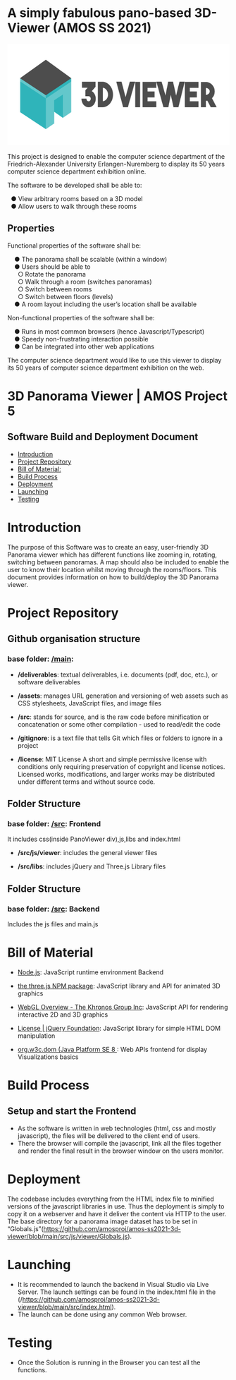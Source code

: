 # A simply fabulous pano-based 3D-Viewer (AMOS SS 2021)

<p align="center">
    <img src="Deliverables/2021-04-20-Final-Logo.png" alt="Logo" width="600" height="230">
  </a>
</p>

This project is designed to enable the computer science department of the Friedrich-Alexander University Erlangen-Nuremberg to display its 50 years computer science department exhibition online.

The software to be developed shall be able to:

 &nbsp; ● View arbitrary rooms based on a 3D model\
 &nbsp; ● Allow users to walk through these rooms

## Properties

Functional properties of the software shall be:

&nbsp; &nbsp; ● The panorama shall be scalable (within a window)\
&nbsp; &nbsp; ● Users should be able to\
&nbsp; &nbsp; &nbsp;    ○ Rotate the panorama\
&nbsp; &nbsp; &nbsp;    ○ Walk through a room (switches panoramas)\
&nbsp; &nbsp; &nbsp;    ○ Switch between rooms\
&nbsp; &nbsp; &nbsp;    ○ Switch between floors (levels)\
&nbsp; &nbsp; ● A room layout including the user’s location shall be available
  
Non-functional properties of the software shall be:

&nbsp; &nbsp;   ● Runs in most common browsers (hence Javascript/Typescript)\
&nbsp; &nbsp;   ● Speedy non-frustrating interaction possible\
&nbsp; &nbsp;   ● Can be integrated into other web applications
  
The computer science department would like to use this viewer to display its 50 years of computer science department exhibition on the web.

# 3D Panorama Viewer | AMOS Project 5
## Software Build and Deployment Document

- [Introduction](#introduction)
- [Project Repository](#project-repository)
- [Bill of Material:](#bill-of-material)
- [Build Process](#build-process)
- [Deployment](#deployment)
- [Launching](#laaunching)
- [Testing](#testing)
  

# Introduction

The purpose of this Software was to create an easy, user-friendly 3D Panorama viewer which has different functions like zooming in, rotating, switching between panoramas. A map should also be included to enable the user to know their location whilst moving through the rooms/floors. This document provides information on how to build/deploy the 3D Panorama viewer.


# Project Repository


## Github organisation structure

### base folder: [/main](https://github.com/amosproj/amos-ss2021-3d-viewer/find/main):

-   **/deliverables**:
     textual deliverables, i.e. documents (pdf, doc, etc.), or software deliverables


-   **/assets**:
    manages URL generation and versioning of web assets such as CSS stylesheets, JavaScript files, and image files

-   **/src**:
    stands for source, and is the raw code before minification or concatenation or some other compilation - used to read/edit the code


-   **/gitignore**:
   is a text file that tells Git which files or folders to ignore in a project
   
   
-   **/license**:
    MIT License
    A short and simple permissive license with conditions only requiring preservation of copyright and license notices. Licensed works, modifications, and larger works may be distributed under different terms and without source code.
    

##  Folder Structure
### base folder: [/src](https://github.com/amosproj/amos-ss2021-3d-viewer/tree/main/src): Frontend

It includes css(inside PanoViewer div),js,libs and index.html

*  **/src/js/viewer**:
  includes the general viewer files
  
*  **/src/libs**:
  includes jQuery and Three.js Library files


## Folder Structure

### base folder: [/src](https://github.com/amosproj/amos-ss2021-3d-viewer/tree/main/src/js): Backend

Includes the js files and main.js



# Bill of Material

- [Node.js](https://nodejs.org/en/): JavaScript runtime environment Backend

- [the three.js NPM package](https://www.npmjs.com/package/three): JavaScript library and API for animated 3D graphics

- [WebGL Overview - The Khronos Group Inc](https://www.khronos.org/webgl/): JavaScript API for rendering interactive 2D and 3D graphics

- [License | jQuery Foundation](https://jquery.org/license/): JavaScript library for simple HTML DOM manipulation

- [org.w3c.dom (Java Platform SE 8 ](https://docs.oracle.com/javase/8/docs/api/org/w3c/dom/package-summary.html): Web APIs frontend for display Visualizations basics


# Build Process
## Setup and start the Frontend
  * As the software is written in web technologies (html, css and mostly javascript), the files will be delivered to the client end of users. 
  * There the browser will compile the javascript, link all the files together and render the final result in the browser window on the users monitor.
  
# Deployment
The codebase includes everything from the HTML index file to minified versions of the javascript libraries in use. Thus the deployment is simply to copy it on a webserver and have it deliver the content via HTTP to the user. The base directory for a panorama image dataset has to be set in “Globals.js”(https://github.com/amosproj/amos-ss2021-3d-viewer/blob/main/src/js/viewer/Globals.js).

# Launching
 - It is recommended to launch the backend in Visual Studio via Live Server. The launch settings can be found in the index.html file in the (/https://github.com/amosproj/amos-ss2021-3d-viewer/blob/main/src/index.html).
- The launch can be done using any common Web browser.

# Testing
- Once the Solution is running in the Browser you can test all the functions. 
